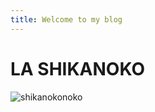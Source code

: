 ```yaml
---
title: Welcome to my blog
---
```


# LA SHIKANOKO
![shikanokonoko](https://encrypted-tbn0.gstatic.com/images?q=tbn:ANd9GcRqSZhvDBz0KzOb3O67tX0w2abMgzkx520qDw&s)
